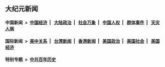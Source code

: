 ## 大纪元新闻

#### 中国新闻 &nbsp;>&nbsp; [中国经济](indexes/ncid283/README.md?02091245) &nbsp;| &nbsp; [大陆政治](indexes/ncid277/README.md?02091245) &nbsp;| &nbsp; [社会万象](indexes/ncid282/README.md?02091245) &nbsp;| &nbsp; [中国人权](indexes/ncid278/README.md?02091245) &nbsp;| &nbsp; [群体事件](indexes/ncid279/README.md?02091245) &nbsp;| &nbsp; [天灾人祸](indexes/ncid280/README.md?02091245)

#### 国际新闻 &nbsp;>&nbsp; [美中关系](indexes/nf1412576/README.md?02091245) &nbsp;| &nbsp; [台湾新闻](indexes/ncid1349361/README.md?02091245) &nbsp;| &nbsp; [香港新闻](indexes/ncid1349362/README.md?02091245) &nbsp;| &nbsp; [美国政治](indexes/ncid1078159/README.md?02091245) &nbsp;| &nbsp; [美国社会](indexes/ncid1078160/README.md?02091245) &nbsp;| &nbsp; [美国经济](indexes/ncid1078158/README.md?02091245)

#### 特别专题 &nbsp;>&nbsp; [中共百年历史](https://github.com/epoch-news/epoch-special/blob/master/README.md?02091245)  
